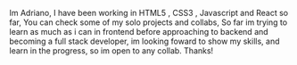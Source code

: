 Im Adriano,
I have been working in HTML5 , CSS3 , Javascript and React so far,
You can check some of my solo projects and collabs,
So far im trying to learn as much as i can in frontend before approaching to backend and becoming a full stack developer,
im looking foward to show my skills, and learn in the progress, so im open to any collab.
Thanks!

